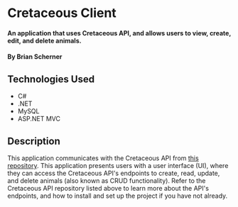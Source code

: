 # Cretaceous Client

#### An application that uses Cretaceous API, and allows users to view, create, edit, and delete animals.

#### By Brian Scherner

## Technologies Used

* C#
* .NET
* MySQL
* ASP.NET MVC

## Description

This application communicates with the Cretaceous API from [this repository](https://github.com/besure94/cretaceous-api-solution). This application presents users with a user interface (UI), where they can access the Cretaceous API's endpoints to create, read, update, and delete animals (also known as CRUD functionality). Refer to the Cretaceous API repository listed above to learn more about the API's endpoints, and how to install and set up the project if you have not already.